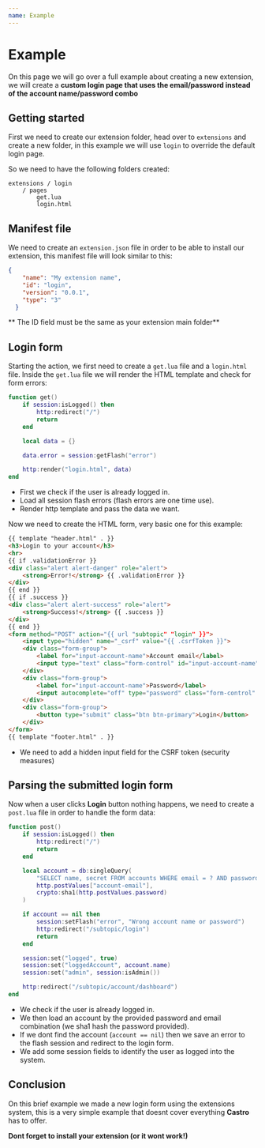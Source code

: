 ```yaml
---
name: Example
---
```


# Example

On this page we will go over a full example about creating a new extension, we will create a **custom login page that uses the email/password instead of the account name/password combo**

## Getting started

First we need to create our extension folder, head over to `extensions` and create a new folder, in this example we will use `login` to override the default login page.

So we need to have the following folders created:

```
extensions / login
    / pages
        get.lua
        login.html
```

## Manifest file

We need to create an `extension.json` file in order to be able to install our extension, this manifest file will look similar to this:

```json
{
    "name": "My extension name",
    "id": "login",
    "version": "0.0.1",
    "type": "3"
  }
```

** The ID field must be the same as your extension main folder**

## Login form

Starting the action, we first need to create a `get.lua` file and a `login.html` file. Inside the `get.lua` file we will render the HTML template and check for form errors:

```lua
function get()
    if session:isLogged() then
        http:redirect("/")
        return
    end

    local data = {}

    data.error = session:getFlash("error")

    http:render("login.html", data)
end
```

- First we check if the user is already logged in.
- Load all session flash errors (flash errors are one time use).
- Render http template and pass the data we want.

Now we need to create the HTML form, very basic one for this example:

```html
{{ template "header.html" . }}
<h3>Login to your account</h3>
<hr>
{{ if .validationError }}
<div class="alert alert-danger" role="alert">
    <strong>Error!</strong> {{ .validationError }}
</div>
{{ end }}
{{ if .success }}
<div class="alert alert-success" role="alert">
    <strong>Success!</strong> {{ .success }}
</div>
{{ end }}
<form method="POST" action="{{ url "subtopic" "login" }}">
    <input type="hidden" name="_csrf" value="{{ .csrfToken }}">
    <div class="form-group">
        <label for="input-account-name">Account email</label>
        <input type="text" class="form-control" id="input-account-name" name="account-email" placeholder="Account email">
    </div>
    <div class="form-group">
        <label for="input-account-name">Password</label>
        <input autocomplete="off" type="password" class="form-control" id="input-password" name="password" placeholder="Password">
    </div>
    <div class="form-group">
        <button type="submit" class="btn btn-primary">Login</button>
    </div>
</form>
{{ template "footer.html" . }} 
```

- We need to add a hidden input field for the CSRF token (security measures)

## Parsing the submitted login form

Now when a user clicks **Login** button nothing happens, we need to create a `post.lua` file in order to handle the form data:

```lua
function post()
    if session:isLogged() then
        http:redirect("/")
        return
    end

    local account = db:singleQuery(
        "SELECT name, secret FROM accounts WHERE email = ? AND password = ?", 
        http.postValues["account-email"], 
        crypto:sha1(http.postValues.password)
    )

    if account == nil then
        session:setFlash("error", "Wrong account name or password")
        http:redirect("/subtopic/login")
        return
    end

    session:set("logged", true)
    session:set("loggedAccount", account.name)
    session:set("admin", session:isAdmin())

    http:redirect("/subtopic/account/dashboard")
end
```

- We check if the user is already logged in.
- We then load an account by the provided password and email combination (we sha1 hash the password provided).
- If we dont find the account (`account == nil`) then we save an error to the flash session and redirect to the login form.
- We add some session fields to identify the user as logged into the system.

## Conclusion

On this brief example we made a new login form using the extensions system, this is a very simple example that doesnt cover everything **Castro** has to offer.

**Dont forget to install your extension (or it wont work!)**